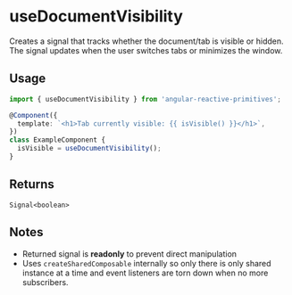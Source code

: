 # useDocumentVisibility

Creates a signal that tracks whether the document/tab is visible or hidden. The signal updates when the user switches tabs or minimizes the window.

## Usage

```ts
import { useDocumentVisibility } from 'angular-reactive-primitives';

@Component({
  template: `<h1>Tab currently visible: {{ isVisible() }}</h1>`,
})
class ExampleComponent {
  isVisible = useDocumentVisibility();
}
```

## Returns

`Signal<boolean>`

## Notes

- Returned signal is **readonly** to prevent direct manipulation
- Uses `createSharedComposable` internally so only there is only shared instance at a time and event listeners are torn down when no more subscribers.

